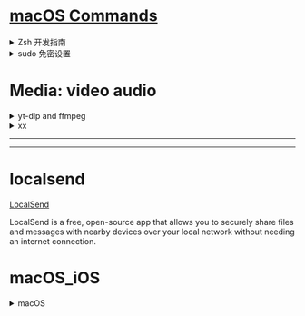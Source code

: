 # [macOS Commands](https://ss64.com/mac/)

<details>
<summary> Zsh 开发指南 </summary>

  [一：变量和语句](https://linux.cn/article-8842-1.html)

  [二：字符串处理之常用操作](https://linux.cn/article-8846-1.html)

  [三：字符串处理之转义字符和格式化输出](https://linux.cn/article-8864-1.html)

  [四：字符串处理之通配符](https://linux.cn/article-8883-1.html)

  [五：数组](https://linux.cn/article-8896-1.html)

  [六：哈希表](https://linux.cn/article-9017-1.html)

  [七：数值计算](https://linux.cn/article-9068-1-rel.html)

</details>

<details>
<summary> sudo 免密设置 </summary>
      
    chmod u+w /etc/sudoers, sudo vim /etc/sudoers, chmod u-w /etc/sudoers
    user    ALL = (ALL)NOPASSWD: ALL

</details>

# Media: video audio

<details> 
<summary> yt-dlp and ffmpeg </summary>
  
[yt-dlp](https://github.com/yt-dlp/yt-dlp) 

[ffmpeg](https://www.ffmpeg.org)

下载音频、转换为mp3、ogg:

      yt-dlp_macos  -x  "URL"
      
      for i (*.opus)  { ffmpeg -i "$i" -f mp3 "${i:r}.mp3"}

      for i (*.opus)  { ffmpeg -i "$i" -f ogg "${i:r}.ogg"}

      ## on zsh shell

</details>


<details>
<summary> xx </summary>


</details>

---
---
#  localsend

[LocalSend](https://github.com/localsend/localsend)

LocalSend is a free, open-source app that allows you to securely share files and messages with nearby devices over your local network without needing an internet connection.

# macOS_iOS

<details>
<summary> macOS </summary>

## [yt-dlp](https://github.com/yt-dlp/yt-dlp)

  [yt-dlp readme](https://github.com/yt-dlp/yt-dlp#readme)

  [How to download an MP4 from YouTube](https://www.jeffgeerling.com/blog/2022/how-download-mp4-youtube-every-time)

  Sorting Formats

      yt-dlp_macos -S res,ext --recode mp4  URL


## [FFMPEG](https://ffmpeg.org)

[Download: Ffmpeg, ffprobe, ffplay](https://evermeet.cx/ffmpeg/)

[FFmpeg MP3 Encoding Guide](https://trac.ffmpeg.org/wiki/Encode/MP3)

 Example to encode VBR MP3 audio with ffmpeg using the libmp3lame library:

    ffmpeg -i input.wav -codec:a libmp3lame -qscale:a 2 output.mp3

## [Check Disk Health on Mac with smartctl](https://www.smartmontools.org)

## [Zed editor](https://zed.dev)

## [mac-cleanup: A cleanup script for macOS](https://github.com/mac-cleanup/mac-cleanup-sh)

## [妙言--轻灵的 Markdown 笔记本](https://github.com/tw93/MiaoYan)

## [macOS Ventura 13 优化配置（基于 ARM 平台）](https://www.sqlsec.com/2023/07/ventura.html)


</details>
